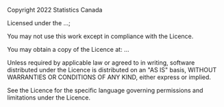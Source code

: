 Copyright 2022 Statistics Canada

Licensed under the ...;

You may not use this work except in compliance with the Licence.

You may obtain a copy of the Licence at: ...

Unless required by applicable law or agreed to in writing, software distributed under the Licence is distributed on an "AS IS" basis, WITHOUT WARRANTIES OR CONDITIONS OF ANY KIND, either express or implied.

See the Licence for the specific language governing permissions and limitations under the Licence.
